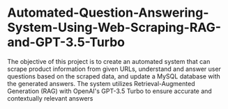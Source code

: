 # Automated-Question-Answering-System-Using-Web-Scraping-RAG-and-GPT-3.5-Turbo
The objective of this project is to create an automated system that can scrape product information from given URLs, understand and answer user questions based on the scraped data, and update a MySQL database with the generated answers. The system utilizes Retrieval-Augmented Generation (RAG) with OpenAI's GPT-3.5 Turbo to ensure accurate and contextually relevant answers

